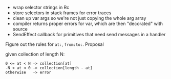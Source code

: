 - wrap selector strings in Rc
- store selectors in stack frames for error traces
- clean up var args so we're not just copying the whole arg array
- compiler returns proper errors for var, which are then "decorated" with source
- SendEffect callback for primitives that need send messages in a handler

Figure out the rules for `at:`, `from:to:`. Proposal

given collection of length N:

```
0 <= at < N -> collection[at]
-N < at < 0 -> collection[length - at]
otherwise   -> error
```

